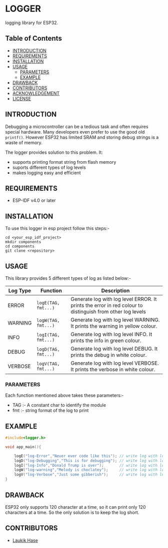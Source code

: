 # LOGGER
logging library for ESP32.

## Table of Contents

* [INTRODUCTION](#introduction)
* [REQUIREMENTS](#requirements)
* [INSTALLATION](#installation)
* [USAGE](#usage)
  * [PARAMETERS](#parameters)
  * [EXAMPLE](#example)
* [DRAWBACK](#drawback)
* [CONTRIBUTORS](#contributors)
* [ACKNOWLEDGEMENT](#acknowledgements)
* [LICENSE](#license)

## INTRODUCTION
Debugging a microcontroller can be a tedious task and often requires special hardware. Many developers even prefer to use the good old ```printf()```. 
However ESP32 has limited SRAM and storing debug strings is a waste of memory.

The logger provides solution to this problem. It:
- supports printing format string from flash memory
- suports different types of log levels
- makes logging easy and efficient

## REQUIREMENTS
* ESP-IDF v4.0 or later

## INSTALLATION
To use this logger in esp project follow this steps:- 
```
cd <your_esp_idf_project>
mkdir components
cd components
git clone <repository>
```

## USAGE
This library provides 5 different types of log as listed below:-

Log Type | Function | Description 
--- | --- | --- 
ERROR | ```logE(TAG, fmt...)``` | Generate log with log level ERROR. It prints the error in red colour to distinguish from other log levels
WARNING | ```logW(TAG, fmt...)```| Generate log with log level WARNING. It prints the warning in yellow colour.
INFO | ```logI(TAG, fmt...)```| Generate log with log level INFO. It prints the info in green colour.
DEBUG | ```logD(TAG, fmt...)```| Generate log with log level DEBUG. It prints the debug in white colour.
VERBOSE| ```logV(TAG, fmt...)```| Generate log with log level VERBOSE. It prints the verbose in white colour.

### PARAMETERS
Each function mentioned above takes these parameters:-
* TAG :- A constant char to identify the module
* fmt :- string format of the log to print

## EXAMPLE
```C
#include<logger.h>

void app_main(){

    logE("log-Error","Never ever code like this"); // write log with log level -> ERROR
    logD("log-Debugging","This is for debugging"); // write log with log level -> DEBUG
    logI("log-Info","Donald Trump is over");       // write log with log level -> INFO
    logW("log-warning","Melody is choclatey");     // write log with log level -> WARNING
    logV("log-Verbose","Just some gibberish");     // write log with log level -> VERBOSE
}
```
## DRAWBACK
ESP32 only supports 120 character at a time, so it can print only 120 characters at a time. So the only solution is to keep the log short.

## CONTRIBUTORS
* [Laukik Hase](https://github.com/laukik-hase)
